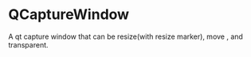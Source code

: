# QCaptureWindow
A qt capture window that can be resize(with resize marker), move , and transparent.
